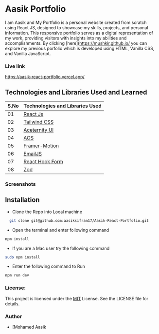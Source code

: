 # Aasik Portfolio

I am Aasik and My Portfolio is a personal website created from scratch using React JS, designed to showcase my skills, projects, and personal information. This responsive portfolio serves as a digital representation of my work, providing visitors with insights into my abilities and accomplishments. By clicking [here](https://mushkir.github.io/ you can explore my previous porfolio which is developed using HTML, Vanilla CSS, and Vanilla JavaScript.

### Live link

https://aasik-react-portfolio.vercel.app/

## Technologies and Libraries Used and Learned

| S.No | Technologies and Libraries Used                                          |
| :--- | ------------------------------------------------------------------------ |
| 01   | [React Js](https://www.youtube.com/live/Yc8JxiCdNQE?si=kTkPpKa5uqfLubpC) |
| 02   | [Tailwind CSS](https://tailwindcss.com/)                                 |
| 03   | [Aceternity UI](https://ui.aceternity.com/)                              |
| 04   | [AOS](https://michalsnik.github.io/aos/)                                 |
| 05   | [Framer-Motion](https://www.framer.com/)                                 |
| 06   | [EmailJS](https://www.emailjs.com/)                                      |
| 07   | [React Hook Form](https://react-hook-form.com/)                          |
| 08   | [Zod](https://zod.dev/)                                                  |

### Screenshots

## Installation

- Clone the Repo into Local machine

```bash
  git clone git@github.com:aasiksifran17/Aasik-React-Portfolio.git

```

- Open the terminal and enter following command

```bash
npm install
```

- If you are a Mac user try the following command

```bash
sudo npm install
```

- Enter the following command to Run

```bash
npm run dev
```

### License:

This project is licensed under the [MIT]() License. See the LICENSE file for details.

### Author

- [Mohamed Aasik 
